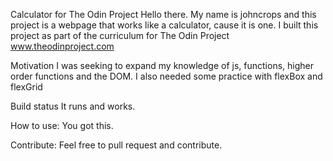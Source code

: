 Calculator for The Odin Project 
    Hello there. My name is johncrops and this project is a webpage that works like a calculator, cause it is one. I built this project as part of the curriculum for The Odin Project www.theodinproject.com
    
Motivation
    I was seeking to expand my knowledge of js, functions, higher order functions and the DOM. I also needed some practice with flexBox and flexGrid

Build status
    It runs and works.

How to use:
    You got this.
    
Contribute:
    Feel free to pull request and contribute.

